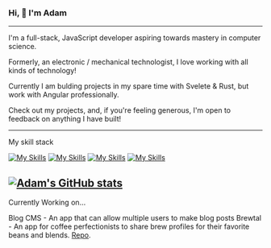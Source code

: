### Hi, 👋 I'm Adam

---

I'm a full-stack, JavaScript developer aspiring towards mastery in computer science.

Formerly, an electronic / mechanical technologist, I love working with all kinds of technology!

Currently I am bulding projects in my spare time with Svelete & Rust, but work with Angular professionally.

Check out my projects, and, if you're feeling generous, I'm open to feedback on anything I have built!

---

My skill stack

[![My Skills](https://skillicons.dev/icons?i=js,html,css,sass)](https://skillicons.dev)
[![My Skills](https://skillicons.dev/icons?i=angular,typescript,nextjs,react,bootstrap,jquery)](https://skillicons.dev)
[![My Skills](https://skillicons.dev/icons?i=webpack,github,git,jest)](https://skillicons.dev)
[![My Skills](https://skillicons.dev/icons?i=arduino,cplusplus)](https://skillicons.dev)

[![Adam's GitHub stats](https://github-readme-stats.vercel.app/api?username=am1macdonald)](https://github.com/am1macdonald/github-readme-stats)
---

Currently Working on...

Blog CMS - An app that can allow multiple users to make blog posts
Brewtal - An app for coffee perfectionists to share brew profiles for their favorite beans and blends. [Repo](https://github.com/am1macdonald/brewtal).
